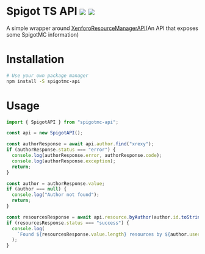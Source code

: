 # Spigot TS API <a href="https://www.npmjs.com/package/spigotmc-api" target="_blank">![](https://img.shields.io/npm/v/spigotmc-api?color=blue)</a> <a href="https://www.npmjs.com/package/spigotmc-api" target="_blank">![](https://img.shields.io/npm/dm/spigotmc-api?color=blue)</a>

A simple wrapper around [XenforoResourceManagerAPI](https://github.com/SpigotMC/XenforoResourceManagerAPI)(An API that exposes some SpigotMC information)

# Installation

```bash
# Use your own package manager
npm install -S spigotmc-api
```

# Usage

```ts
import { SpigotAPI } from "spigotmc-api";

const api = new SpigotAPI();

const authorResponse = await api.author.find("xrexy");
if (authorResponse.status === "error") {
  console.log(authorResponse.error, authorResponse.code);
  console.log(authorResponse.exception);
  return;
}

const author = authorResponse.value;
if (author === null) {
  console.log("Author not found");
  return;
}

const resourcesResponse = await api.resource.byAuthor(author.id.toString());
if (resourcesResponse.status === "success") {
  console.log(
    `Found ${resourcesResponse.value.length} resources by ${author.username}`
  );
}
```
